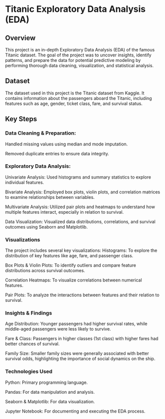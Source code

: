 # Titanic Exploratory Data Analysis (EDA)

## Overview
This project is an in-depth Exploratory Data Analysis (EDA) of the famous Titanic dataset. The goal of the project was to uncover insights, identify patterns, and prepare the data for potential predictive modeling by performing thorough data cleaning, visualization, and statistical analysis.

## Dataset
The dataset used in this project is the Titanic dataset from Kaggle. It contains information about the passengers aboard the Titanic, including features such as age, gender, ticket class, fare, and survival status.

## Key Steps

### Data Cleaning & Preparation:
Handled missing values using median and mode imputation.

Removed duplicate entries to ensure data integrity.

### Exploratory Data Analysis:
Univariate Analysis: Used histograms and summary statistics to explore individual features.

Bivariate Analysis: Employed box plots, violin plots, and correlation matrices to examine relationships between variables.

Multivariate Analysis: Utilized pair plots and heatmaps to understand how multiple features interact, especially in relation to survival.

Data Visualization: Visualized data distributions, correlations, and survival outcomes using Seaborn and Matplotlib.

### Visualizations
The project includes several key visualizations:
Histograms: To explore the distribution of key features like age, fare, and passenger class.

Box Plots & Violin Plots: To identify outliers and compare feature distributions across survival outcomes.

Correlation Heatmaps: To visualize correlations between numerical features.

Pair Plots: To analyze the interactions between features and their relation to survival.

### Insights & Findings
Age Distribution: Younger passengers had higher survival rates, while middle-aged passengers were less likely to survive.

Fare & Class: Passengers in higher classes (1st class) with higher fares had better chances of survival.

Family Size: Smaller family sizes were generally associated with better survival odds, highlighting the importance of social dynamics on the ship.

### Technologies Used
Python: Primary programming language.

Pandas: For data manipulation and analysis.

Seaborn & Matplotlib: For data visualization.

Jupyter Notebook: For documenting and executing the EDA process.
